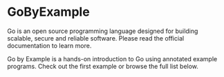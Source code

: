 # GoByExample
Go is an open source programming language designed for building scalable, secure and reliable software. Please read the official documentation to learn more.

Go by Example is a hands-on introduction to Go using annotated example programs. Check out the first example or browse the full list below.
